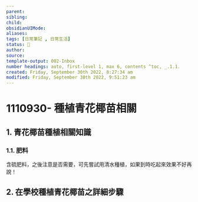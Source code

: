 ```yaml
---
parent: 
sibling: 
child: 
obsidianUIMode: 
aliases: 
tags: [日常筆記 , 日常生活]
status: 🌱
author: 
source: 
template-output: 002-Inbox
number headings: auto, first-level 1, max 6, contents ^toc, _.1.1.
created: Friday, September 30th 2022, 8:27:34 am
modified: Friday, September 30th 2022, 9:51:23 am
---
```

# 1110930- 種植青花椰苗相關


## 1. 青花椰苗種植相關知識
### 1.1. 肥料
含硫肥料，之後注意是否需要，可先嘗試用清水種植，如果到時吃起來效果不好再說！


## 2. 在學校種植青花椰苗之詳細步驟

